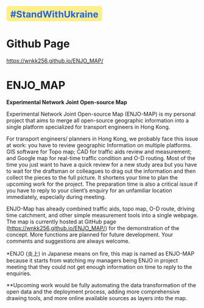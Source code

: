 [![Support Ukraine](https://raw.githubusercontent.com/vshymanskyy/StandWithUkraine/main/badges/StandWithUkraine.svg)](https://stand-with-ukraine.pp.ua)

# Github Page
https://wnkk256.github.io/ENJO_MAP/

# ENJO_MAP
**Experimental Network Joint Open-source Map**

Experimental Network Joint Open-source Map (ENJO-MAP) is my personal project that aims to merge all open-source geographic information into a single platform specialized for transport engineers in Hong Kong.

For transport engineers/ planners in Hong Kong, we probably face this issue at work: you have to review geographic Information on multiple platforms. GIS software for Topo map; CAD for traffic aids review and measurement; and Google map for real-time traffic condition and O-D routing. Most of the time you just want to have a quick review for a new study area but you have to wait for the draftsman or colleagues to drag out the information and then collect the pieces to the full picture. It shortens your time to plan the upcoming work for the project. The preparation time is also a critical issue if you have to reply to your client’s enquiry for an unfamiliar location immediately, especially during meeting.

ENJO-Map has already combined traffic aids, topo map, O-D route, driving time catchment, and other simple measurement tools into a single webpage. The map is currently hosted at GitHub page (https://wnkk256.github.io/ENJO_MAP/) for the demonstration of the concept. More functions are planned for future development. Your comments and suggestions are always welcome.

*ENJO (炎上) in Japanese means on fire, this map is named as ENJO-MAP because it starts from watching my managers being ENJO in project meeting that they could not get enough information on time to reply to the enquiries.

**Upcoming work would be fully automating the data transformation of the open data and the deployment process, adding more comprehensive drawing tools, and more online available sources as layers into the map. 
